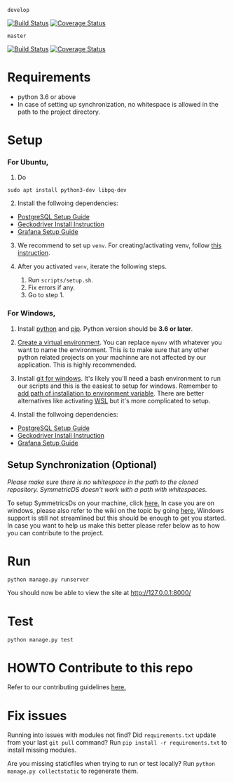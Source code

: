 `develop`

[![Build Status](https://travis-ci.com/gcivil-nyu-org/spring2020-cs-gy-9223-class.svg?branch=develop&service=github)](https://travis-ci.com/gcivil-nyu-org/spring2020-cs-gy-9223-class)
[![Coverage Status](https://coveralls.io/repos/github/gcivil-nyu-org/spring2020-cs-gy-9223-class/badge.svg?branch=master)](https://coveralls.io/github/gcivil-nyu-org/spring2020-cs-gy-9223-class?branch=develop&service=github)

`master`

[![Build Status](https://travis-ci.com/gcivil-nyu-org/spring2020-cs-gy-9223-class.svg?branch=master&service=github)](https://travis-ci.com/gcivil-nyu-org/spring2020-cs-gy-9223-class)
[![Coverage Status](https://coveralls.io/repos/github/gcivil-nyu-org/spring2020-cs-gy-9223-class/badge.svg?branch=master)](https://coveralls.io/github/gcivil-nyu-org/spring2020-cs-gy-9223-class?branch=master&service=github)

# Requirements
- python 3.6 or above
- In case of setting up synchronization, no whitespace is allowed in the path to the project directory.

# Setup
### For Ubuntu,
1. Do
```
sudo apt install python3-dev libpq-dev
```

2. Install the follwoing dependencies:

- [PostgreSQL Setup Guide](https://github.com/gcivil-nyu-org/spring2020-cs-gy-9223-class/wiki/PostgreSQL-Setup-Guide)
- [Geckodriver Install Instruction](https://github.com/gcivil-nyu-org/spring2020-cs-gy-9223-class/wiki/Geckodriver---Install-instructions)
- [Grafana Setup Guide](https://github.com/gcivil-nyu-org/spring2020-cs-gy-9223-class/wiki/Grafana-Set-Up-Guide)

3. We recommend to set up `venv`. For creating/activating venv, follow [this instruction](https://docs.python.org/3/library/venv.html#creating-virtual-environments).

4. After you activated `venv`, iterate the following steps.

    1. Run `scripts/setup.sh`.
    2. Fix errors if any.
    3. Go to step 1.
    
### For Windows,
1. Install [python](https://www.python.org/downloads/)  and [pip](https://www.liquidweb.com/kb/install-pip-windows/). Python version should be **3.6 or later**.

2. [Create a virtual environment](https://www.geeksforgeeks.org/creating-python-virtual-environment-windows-linux/). You can replace `myenv` with whatever you want to name the environment. This is to make sure that any other python related projects on your machinne are not affected by our application. This is highly recommended.

3. Install [git for windows](https://gitforwindows.org/). It's likely you'll need a bash environment to run our scripts and this is the easiest to setup for windows. Remember to [add path of installation to environment variable](https://stackoverflow.com/Questions/4492979/git-is-not-recognized-as-an-internal-or-external-command). There are better alternatives like activating [WSL](https://docs.microsoft.com/en-us/windows/wsl/install-win10) but it's more complicated to setup.


4. Install the follwoing dependencies:

- [PostgreSQL Setup Guide](https://github.com/gcivil-nyu-org/spring2020-cs-gy-9223-class/wiki/PostgreSQL-Setup-Guide)
- [Geckodriver Install Instruction](https://github.com/gcivil-nyu-org/spring2020-cs-gy-9223-class/wiki/Geckodriver---Install-instructions)
- [Grafana Setup Guide](https://github.com/gcivil-nyu-org/spring2020-cs-gy-9223-class/wiki/Grafana-Set-Up-Guide)

## Setup Synchronization (Optional)
_Please make sure there is no whitespace in the path to the cloned repository. SymmetricDS doesn't work with a path with whitespaces._

To setup SymmetricsDs on your machine, click [here.](https://github.com/gcivil-nyu-org/spring2020-cs-gy-9223-class/blob/master/symmetricds/README.md) In case you are on windows, please also refer to the wiki on the topic by going [here.](https://github.com/gcivil-nyu-org/spring2020-cs-gy-9223-class/wiki/Setting-up-SymmetricDS-on-Windows) Windows support is still not streamlined but this should be enough to get you started. In case you want to help us make this better please refer below as to how you can contribute to the project.


# Run
```
python manage.py runserver
```

You should now be able to view the site at http://127.0.0.1:8000/

# Test
```
python manage.py test
```

# HOWTO Contribute to this repo

Refer to our contributing guidelines [here.](https://github.com/gcivil-nyu-org/spring2020-cs-gy-9223-class/blob/master/CONTRIBUTING.md)

# Fix issues
Running into issues with modules not find? Did `requirements.txt` update from your last `git pull` command? Run `pip install -r requirements.txt` to install missing modules.

Are you missing staticfiles when trying to run or test locally? Run `python manage.py collectstatic` to regenerate them.
